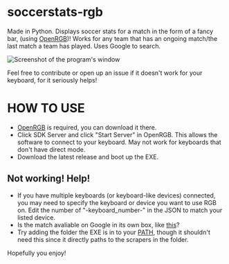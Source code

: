 # soccerstats-rgb
Made in Python. Displays soccer stats for a match in the form of a fancy bar, (using [OpenRGB](https://gitlab.com/CalcProgrammer1/OpenRGB))! Works for any team that has an ongoing match/the last match a team has played. Uses Google to search. 

![Screenshot of the program's window](https://i.imgur.com/aEmOiYo.png)

Feel free to contribute or open up an issue if it doesn't work for your keyboard, for it seriously helps!

# HOW TO USE
- [OpenRGB](https://openrgb.org/) is required, you can download it there. 
- Click SDK Server and click "Start Server" in OpenRGB. This allows the software to connect to your keyboard. May not work for keyboards that don't have direct mode.
- Download the latest release and boot up the EXE.

## Not working! Help!

- If you have multiple keyboards (or keyboard-like devices) connected, you may need to specify the keyboard or device you want to use RGB on. Edit the number of "-keyboard_number-" in the JSON to match your listed device.
- Is the match avaliable on Google in its own box, like [this](https://i.imgur.com/WFO2Fqi.png)? 
- Try adding the folder the EXE is in to your [PATH](https://stackoverflow.com/questions/44272416/how-to-add-a-folder-to-path-environment-variable-in-windows-10-with-screensho), though it shouldn't need this since it directly paths to the scrapers in the folder.

Hopefully you enjoy! 
